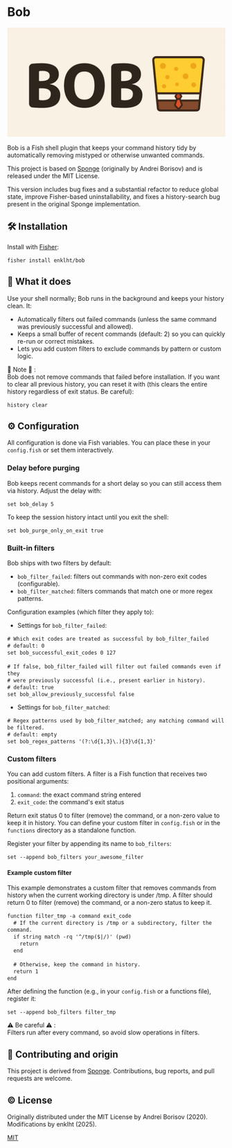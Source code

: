 # Bob

![logo](images/logo.jpg?raw=true)

Bob is a Fish shell plugin that keeps your command history tidy by automatically removing mistyped or otherwise unwanted commands.

This project is based on [Sponge](https://github.com/meaningful-ooo/sponge) (originally by Andrei Borisov) and is released under the MIT License.

This version includes bug fixes and a substantial refactor to reduce global state, improve Fisher-based uninstallability, and fixes a history-search bug present in the original Sponge implementation.

## 🛠️ Installation

Install with [Fisher](https://github.com/jorgebucaran/fisher):

```fish
fisher install enklht/bob
```

## 🤔 What it does

Use your shell normally; Bob runs in the background and keeps your history clean.
It:

- Automatically filters out failed commands (unless the same command was previously successful and allowed).
- Keeps a small buffer of recent commands (default: 2) so you can quickly re-run or correct mistakes.
- Lets you add custom filters to exclude commands by pattern or custom logic.

📝 Note 📝 :  
Bob does not remove commands that failed before installation.
If you want to clear all previous history, you can reset it with (this clears the entire history regardless of exit status. Be careful):

```fish
history clear
```

## ⚙️ Configuration

All configuration is done via Fish variables. You can place these in your `config.fish` or set them interactively.

### Delay before purging

Bob keeps recent commands for a short delay so you can still access them via history.
Adjust the delay with:

```fish
set bob_delay 5
```

To keep the session history intact until you exit the shell:

```fish
set bob_purge_only_on_exit true
```

### Built-in filters

Bob ships with two filters by default:

- `bob_filter_failed`: filters out commands with non-zero exit codes (configurable).
- `bob_filter_matched`: filters commands that match one or more regex patterns.

Configuration examples (which filter they apply to):

- Settings for `bob_filter_failed`:

```fish
# Which exit codes are treated as successful by bob_filter_failed
# default: 0
set bob_successful_exit_codes 0 127

# If false, bob_filter_failed will filter out failed commands even if they
# were previously successful (i.e., present earlier in history).
# default: true
set bob_allow_previously_successful false
```

- Settings for `bob_filter_matched`:

```fish
# Regex patterns used by bob_filter_matched; any matching command will be filtered.
# default: empty
set bob_regex_patterns '(?:\d{1,3}\.){3}\d{1,3}'
```

### Custom filters

You can add custom filters.
A filter is a Fish function that receives two positional arguments:

1. `command`: the exact command string entered
2. `exit_code`: the command's exit status

Return exit status 0 to filter (remove) the command, or a non-zero value to keep it in history.
You can define your custom filter in `config.fish` or in the `functions` directory as a standalone function.

Register your filter by appending its name to `bob_filters`:

```fish
set --append bob_filters your_awesome_filter
```

#### Example custom filter

This example demonstrates a custom filter that removes commands from history when the current working directory is under /tmp.
A filter should return 0 to filter (remove) the command, or a non-zero status to keep it.

```fish
function filter_tmp -a command exit_code
  # If the current directory is /tmp or a subdirectory, filter the command.
  if string match -rq '^/tmp($|/)' (pwd)
    return
  end

  # Otherwise, keep the command in history.
  return 1
end
```

After defining the function (e.g., in your `config.fish` or a functions file), register it:

```fish
set --append bob_filters filter_tmp
```

⚠️ Be careful ⚠️ :  
Filters run after every command, so avoid slow operations in filters.

## 🤝 Contributing and origin

This project is derived from [Sponge](https://github.com/meaningful-ooo/sponge).
Contributions, bug reports, and pull requests are welcome.

## ©️ License

Originally distributed under the MIT License by Andrei Borisov (2020).
Modifications by enklht (2025).

[MIT](LICENSE)

